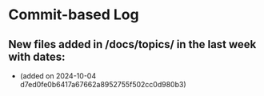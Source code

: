 # Commit-based Log
## New files added in /docs/topics/ in the last week with dates:
-  (added on 2024-10-04 d7ed0fe0b6417a67662a8952755f502cc0d980b3)
